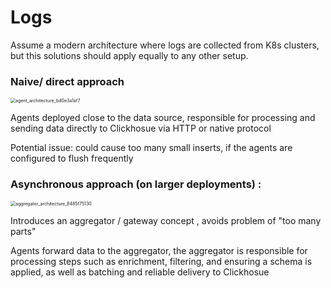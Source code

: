 # Logs

Assume a modern architecture where logs are collected from K8s clusters, but this solutions should apply equally to any other setup.



### Naive/ direct approach 

 

<img src="https://clickhouse.com/uploads/agent_architecture_bd0e3a1af7.png" alt="agent_architecture_bd0e3a1af7" style="zoom:50%;" />

Agents deployed close to the data source, responsible for processing and sending data directly to Clickhosue via HTTP or native protocol 

Potential issue: could cause too many small inserts, if the agents are configured to flush frequently

### Asynchronous approach (on larger deployments) :

<img src="https://clickhouse.com/uploads/aggregator_architecture_8485f75130.png" alt="aggregator_architecture_8485f75130" style="zoom:50%;" />

Introduces an aggregator / gateway concept , avoids problem of "too many parts"

Agents forward data to the aggregator, the aggregator is responsible for processing steps such as enrichment, filtering, and ensuring a schema is applied, as well as batching and reliable delivery to Clickhosue 